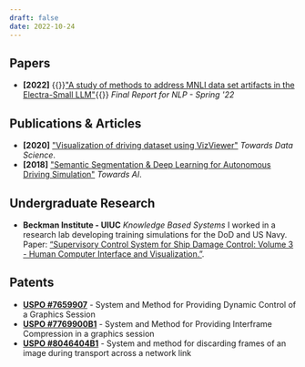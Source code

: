 ```yaml
---
draft: false
date: 2022-10-24
---
```


## Papers

- **[2022]** {{<rawhtml>}}<a href="https://tinyurl.com/nh99tjzb" target="_blank">"A study of methods to address MNLI data set artifacts in the Electra-Small LLM"</a>{{</rawhtml>}} *Final Report for NLP - Spring '22*

## Publications & Articles

- **[2020]** ["Visualization of driving dataset using VizViewer"](https://towardsdatascience.com/autonomous-driving-dataset-visualization-with-python-and-vizviewer-24ce3d3d11a0) *Towards Data Science*.
- **[2018]** ["Semantic Segmentation & Deep Learning for Autonomous Driving Simulation"](https://medium.com/towards-artificial-intelligence/semantic-segmentation-deep-learning-for-autonomous-driving-simulation-part-1-271cd611eed3) *Towards AI*.

## Undergraduate Research

- **Beckman Institute - UIUC** *Knowledge Based Systems* I worked in a research lab developing training simulations for the DoD and US Navy. Paper:  [“Supervisory Control System for Ship Damage Control: Volume 3 - Human Computer Interface and Visualization.”](https://apps.dtic.mil/sti/citations/ADA394295).

## Patents

- **[USPO #7659907](https://patents.google.com/patent/US7659907B1/en?oq=7659907)** - System and Method for Providing Dynamic Control of a Graphics Session
- **[USPO #7769900B1](https://patents.google.com/patent/US7769900B1)** - System and Method for Providing Interframe Compression in a graphics session
- **[USPO #8046404B1](https://patents.google.com/patent/US8046404B1)** - System and method for discarding frames of an image during transport across a network link